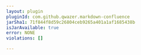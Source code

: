 ```yaml
---
layout: plugin
pluginId: com.github.qwazer.markdown-confluence
jarSha1: 71f844f8d59c26804ceb9265a401a1af1685438b
isJarAvailable: true
error: NONE
violations: []

---
```


